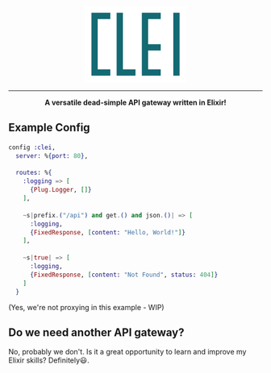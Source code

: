 <p align="center">
  <img src="assets/logo.png" width=200>
</p>

---

<p align="center">
<b>A versatile dead-simple API gateway written in Elixir!</b>
</p>

## Example Config

```elixir
config :clei,
  server: %{port: 80},

  routes: %{
    :logging => [
      {Plug.Logger, []}
    ],

    ~s|prefix.("/api") and get.() and json.()| => [
      :logging,
      {FixedResponse, [content: "Hello, World!"]}
    ],

    ~s|true| => [
      :logging,
      {FixedResponse, [content: "Not Found", status: 404]}
    ]
  }
```
(Yes, we're not proxying in this example - WIP)

## Do we need another API gateway?
No, probably we don't. Is it a great opportunity to learn and improve my Elixir skills? Definitely😃.